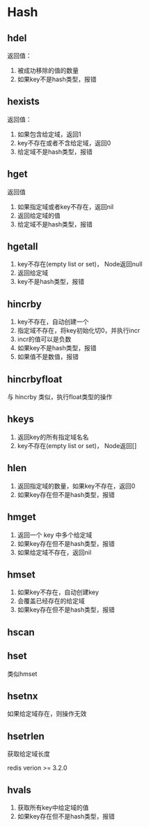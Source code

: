 # Hash

## hdel

返回值：

1. 被成功移除的值的数量
2. 如果key不是hash类型，报错

## hexists

返回值：

1. 如果包含给定域，返回1
2. key不存在或者不含给定域，返回0
3. 给定域不是hash类型，报错

## hget

返回值

1. 如果指定域或者key不存在，返回nil
2. 返回给定域的值
3. 给定域不是hash类型，报错

## hgetall

1. key不存在(empty list or set)， Node返回null
2. 返回给定域
3. key不是hash类型，报错

## hincrby

1. key不存在，自动创建一个
2. 指定域不存在，将key初始化切0，并执行incr
3. incr的值可以是负数
4. 如果key不是hash类型，报错
5. 如果值不是数值，报错

## hincrbyfloat

与 hincrby 类似，执行float类型的操作

## hkeys

1. 返回key的所有指定域名名
2. key不存在(empty list or set)， Node返回[]

## hlen

1. 返回指定域的数量，如果key不存在，返回0
2. 如果key存在但不是hash类型，报错

## hmget

1. 返回一个 key 中多个给定域
2. 如果key存在但不是hash类型，报错
3. 如果给定域不存在，返回nil

## hmset

1. 如果key不存在，自动创建key
2. 会覆盖已经存在的给定域
3. 如果key存在但不是hash类型，报错

## hscan

## hset

类似hmset

## hsetnx

如果给定域存在，则操作无效


## hsetrlen

获取给定域长度 

redis verion  >= 3.2.0

## hvals

1. 获取所有key中给定域的值
2. 如果key存在但不是hash类型，报错


